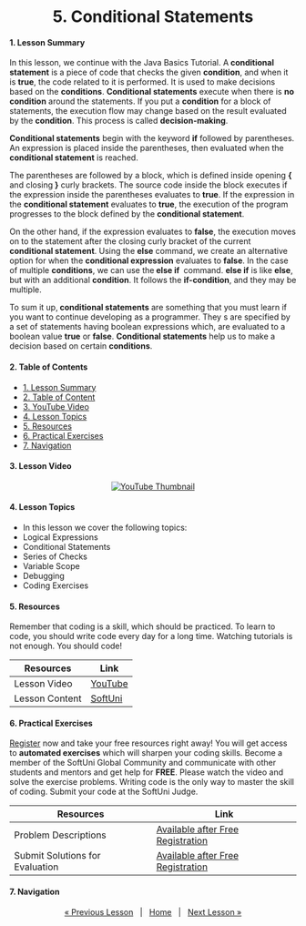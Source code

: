 <h1 align="center">5. Conditional Statements</h1>

#### 1. Lesson Summary
In this lesson, we continue with the Java Basics Tutorial. A<strong> conditional statement</strong> is a piece of code that checks the given <strong>condition</strong>, and when it is <strong>true</strong>, the code related to it is performed. It is used to make decisions based on the <strong>conditions</strong>. <strong>Conditional statements</strong> execute when there is <strong>no condition</strong> around the statements. If you put a <strong>condition</strong> for a block of statements, the execution flow may change based on the result evaluated by the <strong>condition</strong>. This process is called <strong>decision-making</strong>.
<p><span ><strong>Conditional statements</strong> begin with the keyword <strong>if</strong> followed by parentheses. An expression is placed inside the parentheses, then evaluated when the<strong> conditional statement</strong> is reached. </span></p>
<span ></span>

<span >The parentheses are followed by a block, which is defined inside opening <strong>{</strong> and closing<strong> }</strong> curly brackets. The source code inside the block executes if the expression inside the parentheses evaluates to </span><strong>true</strong><span >. If the expression in the <strong>conditional statement</strong> evaluates to <strong>true</strong>, the execution of the program progresses to the block defined by the <strong>conditional statement</strong>.</span>

On the other hand, if the expression evaluates to <strong>false</strong>, the execution moves on to the statement after the closing curly bracket of the current <strong>conditional statement</strong>. Using the <strong>else</strong> command, we create an alternative option for when the <strong>conditional expression</strong> evaluates to <strong>false</strong>. In the case of multiple <strong>conditions</strong>, we can use the<strong> else if </strong> command. <strong>else if</strong> is like <strong>else</strong>, but with an additional <strong>condition</strong>. It follows the <strong>if-condition</strong>, and they may be multiple.

To sum it up,<strong> conditional statements</strong> are something that you must learn if you want to continue developing as a programmer. They s are specified by a set of statements having boolean expressions which, are evaluated to a boolean value <strong>true</strong> or <strong>false</strong>. <strong>Conditional statements</strong> help us to make a decision based on certain <strong>conditions</strong>.

#### 2. Table of Contents
* [1. Lesson Summary](#1-Lesson-Summary)
* [2. Table of Content](#2-Table-of-Content)
* [3. YouTube Video](#3-YouTube-Video)
* [4. Lesson Topics](#4-Lesson-Topics)
* [5. Resources](#5-Resources)
* [6. Practical Exercises](#6-Practical-Exercises)
* [7. Navigation](#7-Navigation)

#### 3. Lesson Video
<p align="center">
<a href="https://youtu.be/7H3K4g8BQ3w">
    <img src="" alt="YouTube Thumbnail">
 </a>
</p>

#### 4. Lesson Topics
* In this lesson we cover the following topics:
* Logical Expressions
* Conditional Statements
* Series of Checks
* Variable Scope
* Debugging
* Coding Exercises

#### 5. Resources
<p>Remember that coding is a skill, which should be practiced. To learn to code, you should write code every day for a long time. Watching tutorials is not enough. You should code! </p>

| Resources | Link |
| ----- | ----- |
| Lesson Video| [YouTube](https://youtu.be/7H3K4g8BQ3w) |
| Lesson Content | [SoftUni](https://softuni.org/code-lessons/java-basics-tutorial-part-5-conditional-statements/) |

#### 6. Practical Exercises
<a href="https://softuni.org/checkout/join-community">Register</a> now and take your free resources right away! You will get access to **automated exercises** which will sharpen your coding skills. Become a member of the SoftUni Global Community and communicate with other students and mentors and get help for **FREE**.
Please watch the video and solve the exercise problems. Writing code is the only way to master the skill of coding. Submit your code at the SoftUni Judge.

| Resources | Link |
| ----- | ----- |
| Problem Descriptions | [Available after Free Registration](https://softuni.org/code-lessons/java-basics-tutorial-part-5-conditional-statements/) |
| Submit Solutions for Evaluation | [Available after Free Registration](https://softuni.org/code-lessons/java-basics-tutorial-part-5-conditional-statements/) |

#### 7. Navigation

<p align="center">
    <a href="https://github.com/SoftUni/Free-Java-Certification-Course/blob/main/lessons/04-Data-and-Calculations.md">« Previous Lesson</a> &nbsp; | &nbsp; <a href="https://github.com/SoftUni/Free-Java-Certification-Course">Home</a> &nbsp; | &nbsp; <a href="https://github.com/SoftUni/Free-Java-Certification-Course/blob/main/lessons/06-Advanced-Conditional-Statements.md">Next Lesson »</a>
</p>
